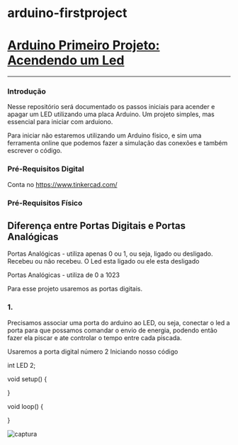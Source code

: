# arduino-firstproject

# **[Arduino Primeiro Projeto: Acendendo um Led](README.md)**

------

### Introdução

Nesse repositório será documentado os passos iniciais para acender e apagar um LED utilizando uma placa Arduino. Um projeto simples, mas essencial para iniciar com arduiono.

Para iniciar não estaremos utilizando um Arduino físico, e sim uma ferramenta online que podemos fazer a simulação das conexões e também escrever o código.

### Pré-Requisitos Digital

Conta no https://www.tinkercad.com/

### Pré-Requisitos Físico

## Diferença entre Portas Digitais e Portas Analógicas

Portas Analógicas - utiliza apenas 0 ou 1, ou seja, ligado ou desligado. Recebeu ou não recebeu. O Led esta ligado ou ele esta desligado

Portas Analógicas - utiliza de 0 a 1023

Para esse projeto usaremos as portas digitais.


### 1. 

Precisamos associar uma porta do arduino ao LED, ou seja, conectar o led a porta
para que possamos comandar o envio de energia, podendo então fazer ela piscar e ate controlar o tempo entre cada piscada.

Usaremos a porta digital número 2
Iniciando nosso código


int LED 2;

void setup()
{
  
}

void loop()
{

}



![captura](https://github.com/user-attachments/assets/e8f0d53e-1462-43a3-be06-343140fa11ac)




